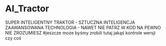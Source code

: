 # AI_Tractor
SUPER INTELIGENTNY TRAKTOR - SZTUCZNA INTELIGENCJA ZAAWANSOWANA TECHNOLOGIA - NAWET NIE PATRZ W KOD NA PEWNO NIE ZROZUMIESZ
#jeszcze moze byśmy zrobili tutaj jakąś kontrole wersji czy coś